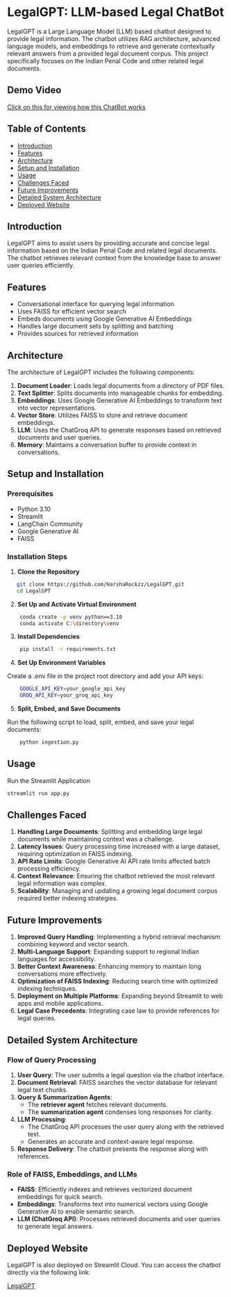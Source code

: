 # LegalGPT: LLM-based Legal ChatBot

LegalGPT is a Large Language Model (LLM) based chatbot designed to provide legal information. The chatbot utilizes RAG architecture, advanced language models, and embeddings to retrieve and generate contextually relevant answers from a provided legal document corpus. This project specifically focuses on the Indian Penal Code and other related legal documents.

## Demo Video

[Click on this for viewing how this ChatBot works](https://drive.google.com/file/d/1rvOeHYOW5uLL67Sx4HhL_P7dxPa40dvX/view?usp=sharing)

## Table of Contents

- [Introduction](#introduction)
- [Features](#features)
- [Architecture](#architecture)
- [Setup and Installation](#setup-and-installation)
- [Usage](#usage)
- [Challenges Faced](#challenges-faced)
- [Future Improvements](#future-improvements)
- [Detailed System Architecture](#detailed-system-architecture)
- [Deployed Website](#deployed-website)

## Introduction

LegalGPT aims to assist users by providing accurate and concise legal information based on the Indian Penal Code and related legal documents. The chatbot retrieves relevant context from the knowledge base to answer user queries efficiently.

## Features

- Conversational interface for querying legal information
- Uses FAISS for efficient vector search
- Embeds documents using Google Generative AI Embeddings
- Handles large document sets by splitting and batching
- Provides sources for retrieved information

## Architecture

The architecture of LegalGPT includes the following components:

1. **Document Loader**: Loads legal documents from a directory of PDF files.
2. **Text Splitter**: Splits documents into manageable chunks for embedding.
3. **Embeddings**: Uses Google Generative AI Embeddings to transform text into vector representations.
4. **Vector Store**: Utilizes FAISS to store and retrieve document embeddings.
5. **LLM**: Uses the ChatGroq API to generate responses based on retrieved documents and user queries.
6. **Memory**: Maintains a conversation buffer to provide context in conversations.

## Setup and Installation

### Prerequisites

- Python 3.10
- Streamlit
- LangChain Community
- Google Generative AI
- FAISS

### Installation Steps

1. **Clone the Repository**

```bash
   git clone https://github.com/HarshaRockzz/LegalGPT.git
   cd LegalGPT
```

2.  **Set Up and Activate Virtual Environment**

```bash
    conda create -p venv python==3.10
    conda activate C:\directory\venv
```

3. **Install Dependencies**

```bash
    pip install -r requirements.txt
```

4. **Set Up Environment Variables**

Create a .env file in the project root directory and add your API keys:
```bash
    GOOGLE_API_KEY=your_google_api_key
    GROQ_API_KEY=your_groq_api_key
```

5. **Split, Embed, and Save Documents**

Run the following script to load, split, embed, and save your legal documents:
```bash
    python ingestion.py
```

## Usage

Run the Streamlit Application

```bash
streamlit run app.py
```

## Challenges Faced

1. **Handling Large Documents**: Splitting and embedding large legal documents while maintaining context was a challenge.
2. **Latency Issues**: Query processing time increased with a large dataset, requiring optimization in FAISS indexing.
3. **API Rate Limits**: Google Generative AI API rate limits affected batch processing efficiency.
4. **Context Relevance**: Ensuring the chatbot retrieved the most relevant legal information was complex.
5. **Scalability**: Managing and updating a growing legal document corpus required better indexing strategies.

## Future Improvements

1. **Improved Query Handling**: Implementing a hybrid retrieval mechanism combining keyword and vector search.
2. **Multi-Language Support**: Expanding support to regional Indian languages for accessibility.
3. **Better Context Awareness**: Enhancing memory to maintain long conversations more effectively.
4. **Optimization of FAISS Indexing**: Reducing search time with optimized indexing techniques.
5. **Deployment on Multiple Platforms**: Expanding beyond Streamlit to web apps and mobile applications.
6. **Legal Case Precedents**: Integrating case law to provide references for legal queries.

## Detailed System Architecture

### Flow of Query Processing

1. **User Query**: The user submits a legal question via the chatbot interface.
2. **Document Retrieval**: FAISS searches the vector database for relevant legal text chunks.
3. **Query & Summarization Agents**:
   - The **retriever agent** fetches relevant documents.
   - The **summarization agent** condenses long responses for clarity.
4. **LLM Processing**:
   - The ChatGroq API processes the user query along with the retrieved text.
   - Generates an accurate and context-aware legal response.
5. **Response Delivery**: The chatbot presents the response along with references.

### Role of FAISS, Embeddings, and LLMs

- **FAISS**: Efficiently indexes and retrieves vectorized document embeddings for quick search.
- **Embeddings**: Transforms text into numerical vectors using Google Generative AI to enable semantic search.
- **LLM (ChatGroq API)**: Processes retrieved documents and user queries to generate legal answers.

## Deployed Website

LegalGPT is also deployed on Streamlit Cloud. You can access the chatbot directly via the following link:

[LegalGPT](https://harsha-legalgpt.streamlit.app/)

